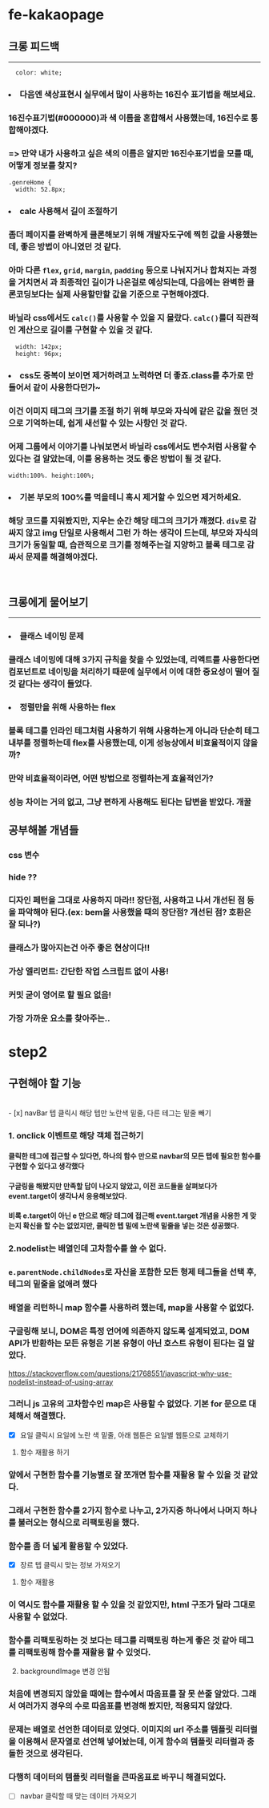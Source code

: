 # fe-kakaopage

## 크롱 피드백

<hr>

```
  color: white;
```

### <li> 다음엔 색상표현시 실무에서 많이 사용하는 16진수 표기법을 해보세요.

### 16진수표기법(#000000)과 색 이름을 혼합해서 사용했는데, 16진수로 통합해야겠다.

### => 만약 내가 사용하고 싶은 색의 이름은 알지만 16진수표기법을 모를 때, 어떻게 정보를 찾지?

```
.genreHome {
  width: 52.8px;
```

### <li> calc 사용해서 길이 조절하기

### 좀더 페이지를 완벽하게 클론해보기 위해 개발자도구에 찍힌 값을 사용했는데, 좋은 방법이 아니였던 것 같다.

### 아마 다른 `flex`, `grid`, `margin`, `padding` 등으로 나눠지거나 합쳐지는 과정을 거치면서 과 최종적인 길이가 나온걸로 예상되는데, 다음에는 완벽한 클론코딩보다는 실제 사용할만할 값을 기준으로 구현해야겠다.

### 바닐라 css에서도 `calc()`를 사용할 수 있을 지 몰랐다. `calc()`를더 직관적인 계산으로 길이를 구현할 수 있을 것 같다.

```
  width: 142px;
  height: 96px;
```

### <li> css도 중복이 보이면 제거하려고 노력하면 더 좋죠.class를 추가로 만들어서 같이 사용한다던가~

### 이건 이미지 테그의 크기를 조절 하기 위해 부모와 자식에 같은 값을 줬던 것으로 기억하는데, 쉽게 새선할 수 있는 사항인 것 같다.

### 어제 그룹에서 이야기를 나눠보면서 바닐라 css에서도 변수처럼 사용할 수 있다는 걸 알았는데, 이를 응용하는 것도 좋은 방법이 될 것 같다.

```
width:100%. height:100%;
```

### <li> 기본 부모의 100%를 먹을테니 혹시 제거할 수 있으면 제거하세요.

### 해당 코드를 지워봤지만, 지우는 순간 해당 테그의 크기가 꺠졌다. `div`로 감싸지 않고 img 단일로 사용해서 그런 가 하는 생각이 드는데, 부모와 자식의 크기가 동일할 때, 습관적으로 크기를 정해주는걸 지양하고 블록 테그로 감싸서 문제를 해결해야겠다.

<br>

## 크롱에게 물어보기

<hr>

### <li> 클래스 네이밍 문제

### 클래스 네이밍에 대해 3가지 규칙을 찾을 수 있었는데, 리액트를 사용한다면 컴포넌트로 네이밍을 처리하기 때문에 실무에서 이에 대한 중요성이 떨어 질 것 같다는 생각이 들었다.

### <li> 정렬만을 위해 사용하는 flex

### 블록 테그를 인라인 테그처럼 사용하기 위해 사용하는게 아니라 단순히 테그 내부를 정렬하는데 flex를 사용했는데, 이게 성능상에서 비효율적이지 않을까?

### 만약 비효율적이라면, 어떤 방법으로 정렬하는게 효율적인가?

### 성능 차이는 거의 없고, 그냥 편하게 사용해도 된다는 답변을 받았다. 개꿀

## 공부해볼 개념들

### css 변수

### hide ??

### 디자인 페턴을 그대로 사용하지 마라!! 장단점, 사용하고 나서 개선된 점 등을 파악해야 된다.(ex: bem을 사용했을 때의 장단점? 개선된 점? 호환은 잘 되나?)

### 클래스가 많아지는건 아주 좋은 현상이다!!

### 가상 엘리먼트: 간단한 작업 스크립트 없이 사용!

### 커밋 굳이 영어로 할 필요 없음!

### 가장 가까운 요소를 찾아주는..

# step2

## 구현해야 할 기능

<br>
- [x] navBar 텝 클릭시 해당 텝만 노란색 밑줄, 다른 테그는 밑줄 빼기

### 1. onclick 이벤트로 해당 객체 접근하기

#### 클릭한 테그에 접근할 수 있다면, 하나의 함수 만으로 navbar의 모든 텝에 필요한 함수를 구현할 수 있다고 생각했다

#### 구글링을 해봤지만 만족할 답이 나오지 않았고, 이전 코드들을 살펴보다가 event.target이 생각나서 응용해보았다.

#### 비록 e.target이 아닌 e 만으로 해당 테그에 접근해 event.target 개념을 사용한 게 맞는지 확신을 할 수는 없었지만, 클릭한 텝 밑에 노란색 밑줄을 넣는 것은 성공했다.

### 2.nodelist는 배열인데 고차함수를 쓸 수 없다.

### `e.parentNode.childNodes`로 자신을 포함한 모든 형제 테그들을 선택 후, 테그의 밑줄을 없애려 했다

### 배열을 리턴하니 map 함수를 사용하려 했는데, map을 사용할 수 없었다.

### 구글링해 보니, DOM은 특정 언어에 의존하지 않도록 설계되었고, DOM API가 반환하는 모든 유형은 기본 유형이 아닌 호스트 유형이 된다는 걸 알았다.

https://stackoverflow.com/questions/21768551/javascript-why-use-nodelist-instead-of-using-array

### 그러니 js 고유의 고차함수인 map은 사용할 수 없었다. 기본 for 문으로 대체해서 해결했다.

- [x] 요일 클릭시 요일에 노란 색 밑줄, 아래 웹툰은 요일별 웹툰으로 교체하기

1. 함수 재활용 하기

### 앞에서 구현한 함수를 기능별로 잘 쪼개면 함수를 재활용 할 수 있을 것 같았다.

### 그래서 구현한 함수를 2가지 함수로 나누고, 2가지중 하나에서 나머지 하나를 불러오는 형식으로 리팩토링을 했다.

### 함수를 좀 더 넓게 활용할 수 있었다.

- [x] 장르 텝 클릭시 맞는 정보 가져오기

1. 함수 재활용

### 이 역시도 함수를 재활용 할 수 있을 것 같았지만, html 구조가 달라 그대로 사용할 수 없었다.

### 함수를 리팩토링하는 것 보다는 테그를 리팩토링 하는게 좋은 것 같아 테그를 리팩토링해 함수를 재활용 할 수 있엇다.

2. backgroundImage 변경 안됨

### 처음에 변경되지 않았을 때에는 함수에서 따옴표를 잘 못 쓴줄 알았다. 그래서 여러가지 경우의 수로 따옴표를 변경해 봤지만, 적용되지 않았다.

### 문제는 배열로 선언한 데이터로 있엇다. 이미지의 url 주소를 템플릿 리터럴을 이용해서 문자열로 선언해 넣어놨는데, 이게 함수의 템플릿 리터럴과 충돌한 것으로 생각된다.

### 다행히 데이터의 템플릿 리터럴을 큰따옴표로 바꾸니 해결되었다.

- [ ] navbar 클릭할 때 맞는 데이터 가져오기
